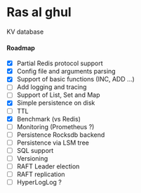 # Ras al ghul
KV database

#### Roadmap
- [x] Partial Redis protocol support
- [x] Config file and arguments parsing
- [x] Support of basic functions (INC, ADD ...)
- [ ] Add logging and tracing
- [ ] Support of List, Set and Map
- [x] Simple persistence on disk
- [ ] TTL
- [x] Benchmark (vs Redis)
- [ ] Monitoring (Prometheus  ?)
- [ ] Persistence Rocksdb backend
- [ ] Persistence via LSM tree
- [ ] SQL support
- [ ] Versioning
- [ ] RAFT Leader election
- [ ] RAFT replication
- [ ] HyperLogLog ?
